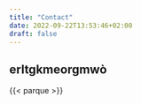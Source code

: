 ```yaml
---
title: "Contact"
date: 2022-09-22T13:53:46+02:00
draft: false
---
```

## erltgkmeorgmwò
{{< parque >}}